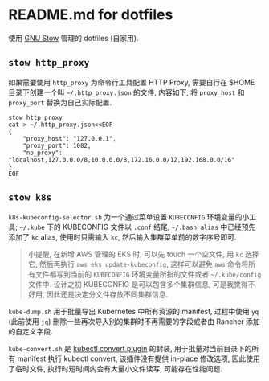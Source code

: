 
# README.md for dotfiles

使用 [GNU Stow](https://farseerfc.me/using-gnu-stow-to-manage-your-dotfiles.html) 管理的 dotfiles (自家用).

## `stow http_proxy`

如果需要使用 `http_proxy` 为命令行工具配置 HTTP Proxy, 需要自行在 $HOME 目录下创建一个叫 `~/.http_proxy.json` 的文件, 内容如下, 将 `proxy_host` 和 `proxy_port` 替换为自己实际配置.

```shell
stow http_proxy
cat > ~/.http_proxy.json<<EOF
{
    "proxy_host": "127.0.0.1",
    "proxy_port": 1082,
    "no_proxy": "localhost,127.0.0.0/8,10.0.0.0/8,172.16.0.0/12,192.168.0.0/16"
}
EOF
```

## `stow k8s`

`k8s-kubeconfig-selector.sh` 为一个通过菜单设置 `KUBECONFIG` 环境变量的小工具; `~/.kube` 下的 KUBECONFIG 文件以 `.conf` 结尾, `~/.bash_alias` 中已经预先添加了 `kc` alias, 使用时只需输入 `kc`, 然后输入集群菜单前的数字序号即可.

> 小提醒, 在新增 AWS 管理的 EKS 时, 可以先 touch 一个空文件, 用 `kc` 选择它, 然后再执行 `aws eks update-kubeconfig`, 这样可以避免 `aws` 命令将所有文件都写到当前的 `KUBECONFIG` 环境变量所指的文件或者 `~/.kube/config` 文件中. 设计之初 KUBECONFIG 是可以包含多个集群信息, 可是我觉得不好用, 因此还是决定分文件存放不同集群信息.

`kube-dump.sh` 用于批量导出 Kubernetes 中所有资源的 manifest, 过程中使用 `yq` (此前使用 `jq`) 删除一些再次导入别的集群时不再需要的字段或者由 Rancher 添加的自定义字段.

`kube-convert.sh` 是 [kubectl convert plugin](https://kubernetes.io/docs/tasks/tools/install-kubectl-linux/#install-kubectl-convert-plugin) 的封装, 用于批量对当前目录下的所有 manifest 执行 kubectl convert, 该插件没有提供 in-place 修改选项, 因此使用了临时文件, 执行时短时间内会有大量小文件读写, 可能存在性能问题.
